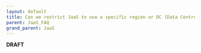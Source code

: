 ```yaml
---
layout: default
title: Can we restrict JaaS to use a specific region or DC (Data Centre)?
parent: JaaS_FAQ
grand_parent: JaaS
---
```


**DRAFT**
